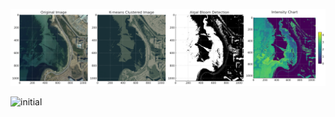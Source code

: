 ![initial](https://github.com/HYUNAHKO/GreenWave/blob/main/Algal%20Bloom.png?raw=true/.png)

![initial](https://github.com/tersite1/GreenWave/blob/main/Chart.png?raw=true/.png)
